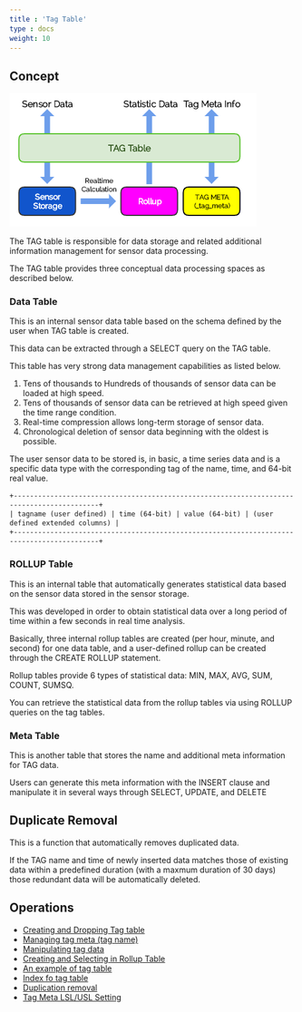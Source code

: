 ```yaml
---
title : 'Tag Table'
type : docs
weight: 10
---
```


## Concept

![tag](../tag.png)

The TAG table is responsible for data storage and related additional information management for sensor data processing.

The TAG table provides three conceptual data processing spaces as described below.

### Data Table

This is an internal sensor data table based on the schema defined by the user when TAG table is created.

This data can be extracted through a SELECT query on the TAG table.

This table has very strong data management capabilities as listed below.

1. Tens of thousands to Hundreds of thousands of sensor data can be loaded at high speed.
2. Tens of thousands of sensor data can be retrieved at high speed given the time range condition.
3. Real-time compression allows long-term storage of sensor data.
4. Chronological deletion of sensor data beginning with the oldest is possible.

The user sensor data to be stored is, in basic, a time series data and is a specific data type with the corresponding tag of the name, time, and 64-bit real value.

```
+-------------------------------------------------------------------------------------------+
| tagname (user defined) | time (64-bit) | value (64-bit) | (user defined extended columns) |
+-------------------------------------------------------------------------------------------+
```

### ROLLUP Table

This is an internal table that automatically generates statistical data based on the sensor data stored in the sensor storage.

This was developed in order to obtain statistical data over a long period of time within a few seconds in real time analysis.

Basically, three internal rollup tables are created (per hour, minute, and second) for one data table, and a user-defined rollup can be created through the CREATE ROLLUP statement. 

Rollup tables provide 6 types of statistical data: MIN, MAX, AVG, SUM, COUNT, SUMSQ.

You can retrieve the statistical data from the rollup tables via using ROLLUP queries on the tag tables.

### Meta Table

This is another table that stores the name and additional meta information for TAG data.

Users can generate this meta information with the INSERT clause and manipulate it in several ways through SELECT, UPDATE, and DELETE

## Duplicate Removal

This is a function that automatically removes duplicated data.

If the TAG name and time of newly inserted data matches those of existing data within a predefined duration (with a maxmum duration of 30 days) those redundant data will be automatically deleted.


## Operations

* [Creating and Dropping Tag table](./create-drop)
* [Managing tag meta (tag name)](./tagmeta)
* [Manipulating tag data](./manipulate)
* [Creating and Selecting in Rollup Table](./rollup)
* [An example of tag table](./ex)
* [Index fo tag table](./tag-index)
* [Duplication removal](./duplication-removal)
* [Tag Meta LSL/USL Setting](./tagmeta-limit)
